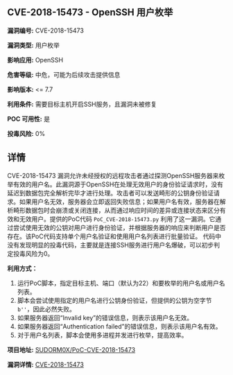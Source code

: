 ## CVE-2018-15473 - OpenSSH 用户枚举

**漏洞编号:** CVE-2018-15473

**漏洞类型:** 用户枚举

**影响应用:** OpenSSH

**危害等级:** 中危，可能为后续攻击提供信息

**影响版本:** <= 7.7

**利用条件:** 需要目标主机开启SSH服务，且漏洞未被修复

**POC 可用性:** 是

**投毒风险:** 0%

## 详情

CVE-2018-15473 漏洞允许未经授权的远程攻击者通过探测OpenSSH服务器来枚举有效的用户名。此漏洞源于OpenSSH在处理无效用户的身份验证请求时，没有延迟到数据包完全解析完毕才进行处理。攻击者可以发送畸形的公钥身份验证请求。如果用户名无效，服务器会立即返回失败信息；如果用户名有效，服务器在解析畸形数据包时会崩溃或关闭连接，从而通过响应时间的差异或连接状态来区分有效和无效用户。提供的PoC代码 `PoC_CVE-2018-15473.py` 利用了这一漏洞。它通过尝试使用无效的公钥对用户进行身份验证，并根据服务器的响应来判断用户是否存在。该PoC代码支持单个用户名验证和使用用户名列表进行批量验证。 代码中没有发现明显的投毒代码，主要就是连接SSH服务进行用户名爆破，可以初步判定投毒风险为0。

**利用方式：**
1. 运行PoC脚本，指定目标主机、端口（默认为22）和要枚举的用户名或用户名列表。
2. 脚本会尝试使用指定的用户名进行公钥身份验证，但提供的公钥为空字节 `b''`，因此必然失败。
3. 如果服务器返回“Invalid key”的错误信息，则表示该用户名无效。
4. 如果服务器返回“Authentication failed”的错误信息，则表示该用户名有效。
5. 对于用户名列表，脚本会使用多进程并发进行枚举，提高效率。

**项目地址:** [SUDORM0X/PoC-CVE-2018-15473](https://github.com/SUDORM0X/PoC-CVE-2018-15473)

**漏洞详情:** [CVE-2018-15473](https://nvd.nist.gov/vuln/detail/CVE-2018-15473)